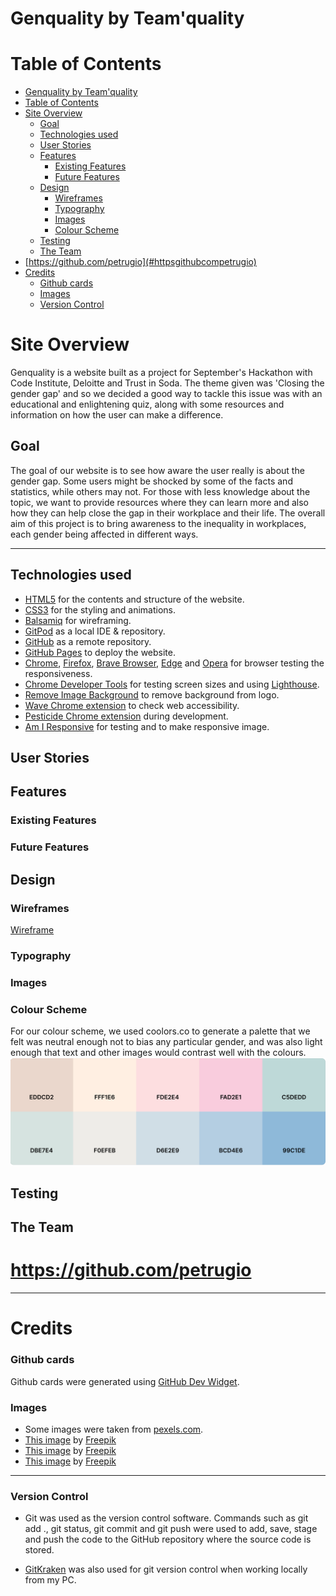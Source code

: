 # Genquality by Team'quality

# Table of Contents
- [Genquality by Team'quality](#genquality-by-teamquality)
- [Table of Contents](#table-of-contents)
- [Site Overview](#site-overview)
  - [Goal](#goal)
  - [Technologies used](#technologies-used)
  - [User Stories](#user-stories)
  - [Features](#features)
    - [Existing Features](#existing-features)
    - [Future Features](#future-features)
  - [Design](#design)
    - [Wireframes](#wireframes)
    - [Typography](#typography)
    - [Images](#images)
    - [Colour Scheme](#colour-scheme)
  - [Testing](#testing)
  - [The Team](#the-team)
- [https://github.com/petrugio](#httpsgithubcompetrugio)
- [Credits](#credits)
    - [Github cards](#github-cards)
    - [Images](#images-1)
    - [Version Control](#version-control)

# Site Overview
Genquality is a website built as a project for September's Hackathon with Code Institute, Deloitte and Trust in Soda. The theme given was 'Closing the gender gap' and so we decided a good way to tackle this issue was with an educational and enlightening quiz, along with some resources and information on how the user can make a difference.

## Goal
The goal of our website is to see how aware the user really is about the gender gap. Some users might be shocked by some of the facts and statistics, while others may not. For those with less knowledge about the topic, we want to provide resources where they can learn more and also how they can help close the gap in their workplace and their life. The overall aim of this project is to bring awareness to the inequality in workplaces, each gender being affected in different ways.

<hr>

## Technologies used

- [HTML5](https://en.wikipedia.org/wiki/HTML5) for the contents and structure of the website.
- [CSS3](https://en.wikipedia.org/wiki/CSS) for the styling and animations.
- [Balsamiq](https://balsamiq.com/) for wireframing.
- [GitPod](https://gitpod.io/) as a local IDE & repository.
- [GitHub](https://github.com/) as a remote repository.
- [GitHub Pages](https://pages.github.com/) to deploy the website.
- [Chrome](https://www.google.com/intl/en_ie/chrome/),  [Firefox](https://www.mozilla.org/en-US/firefox/new/),
[Brave Browser](https://brave.com/),
[Edge](https://www.microsoft.com/en-us/edge) and [Opera](https://www.opera.com/) for browser testing the responsiveness.
- [Chrome Developer Tools](https://developer.chrome.com/docs/devtools/) for testing screen sizes and using [Lighthouse](https://developers.google.com/web/tools/lighthouse).
- [Remove Image Background](https://www.remove.bg/) to remove background from logo.
- [Wave Chrome extension](https://wave.webaim.org/) to check web accessibility.
- [Pesticide Chrome extension](https://chrome.google.com/webstore/detail/pesticide-for-chrome-with/neonnmencpneifkhlmhmfhfiklgjmloi) during development.
- [Am I Responsive](http://ami.responsivedesign.is/) for testing and to make responsive image.

## User Stories

## Features

### Existing Features

### Future Features

## Design

### Wireframes

[Wireframe](project_files/wireframes/wireframe.png)

### Typography

### Images

### Colour Scheme

For our colour scheme, we used coolors.co to generate a palette that we felt was neutral enough not to bias any particular gender, and was also light enough that text and other images would contrast well with the colours. 
![Colour Scheme](assets/../project_files/readme_files/colour-palette.png)

## Testing



## The Team

# https://github.com/petrugio



<hr>

# Credits

### Github cards
Github cards were generated using [GitHub Dev Widget](https://github-devprofile-card.netlify.app/generate).

### Images
* Some images were taken from [pexels.com](pexels.com).
* [This image](assets/images/gender-equality.jpg) by <a href="https://www.freepik.com/free-vector/gender-equality-concept_8944679.htm#query=gender%20equality&position=13&from_view=keyword">Freepik</a>
* [This image](assets/images/equal.jpeg) by <a href="https://www.freepik.com/free-vector/gender-equality-concept-with-man-woman_8786149.htm#query=gender%20equality&position=17&from_view=keyword">Freepik</a>
* [This image](assets/images/equality2.jpeg) by <a href="https://www.freepik.com/free-vector/gender-equality-illustration-style_8918398.htm#query=gender%20equality&position=4&from_view=keyword">Freepik</a>

<hr>

### Version Control
*   Git was used as the version control software. Commands such as git add ., git status, git commit and git push were used to add, save, stage and push the code to the GitHub repository where the source code is stored.

* [GitKraken](https://www.gitkraken.com/) was also used for git version control when working locally from my PC.